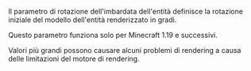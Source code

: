 Il parametro di rotazione dell'imbardata dell'entità definisce la rotazione iniziale del modello dell'entità renderizzato in gradi.

Questo parametro funziona solo per Minecraft 1.19 e successivi.

Valori più grandi possono causare alcuni problemi di rendering a causa delle limitazioni del motore di rendering.